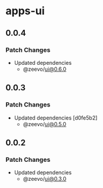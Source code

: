 # apps-ui

## 0.0.4

### Patch Changes

- Updated dependencies
  - @zeevo/ui@0.6.0

## 0.0.3

### Patch Changes

- Updated dependencies [d0fe5b2]
  - @zeevo/ui@0.5.0

## 0.0.2

### Patch Changes

- Updated dependencies
  - @zeevo/ui@0.3.0
